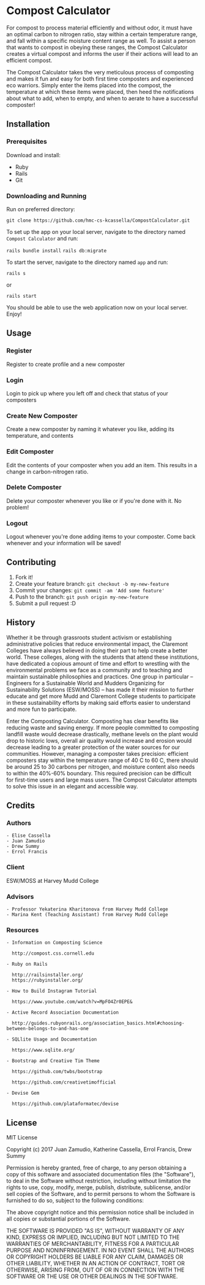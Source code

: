 # Compost Calculator

For compost to process material efficiently and without odor, it must have an optimal carbon to nitrogen ratio, stay within a certain temperature range, and fall within a specific moisture content range as well. To assist a person that wants to compost in obeying these ranges, the Compost Calculator creates a virtual compost and informs the user if their actions will lead to an efficient compost.

The Compost Calculator takes the very meticulous process of composting and makes it fun and easy for both first time composters and experienced eco warriors. Simply enter the items placed into the compost, the temperature at which these items were placed, then heed the notifications about what to add, when to empty, and when to aerate to have a successful composter!

## Installation

  ### Prerequisites

  Download and install: 
  
  - Ruby
  - Rails
  - Git

  ### Downloading and Running

  Run on preferred directory:

  `git clone https://github.com/hmc-cs-kcassella/CompostCalculator.git`

  To set up the app on your local server, navigate to the directory named `Compost Calculator` and run:

  `rails bundle install`
  `rails db:migrate`

  To start the server, navigate to the directory named `app` and run:

  `rails s`

  or

  `rails start`

  You should be able to use the web application now on your local server. Enjoy!

## Usage

  ### Register
  
  Register to create profile and a new composter

  ### Login
  
  Login to pick up where you left off and check that status of your composters

  ### Create New Composter
  
  Create a new composter by naming it whatever you like, adding its temperature, and contents

  ### Edit Composter

  Edit the contents of your composter when you add an item. This results in a change in carbon-nitrogen ratio.

  ### Delete Composter

  Delete your composter whenever you like or if you're done with it. No problem!

  ### Logout

  Logout whenever you're done adding items to your composter. Come back whenever and your information will be saved!

## Contributing

1. Fork it!
2. Create your feature branch: `git checkout -b my-new-feature`
3. Commit your changes: `git commit -am 'Add some feature'`
4. Push to the branch: `git push origin my-new-feature`
5. Submit a pull request :D

## History

Whether it be through grassroots student activism or establishing administrative policies that reduce environmental impact, the Claremont Colleges have always believed in doing their part to help create a better world. These colleges, along with the students that attend these institutions, have dedicated a copious amount of time and effort to wrestling with the environmental problems we face as a community and to teaching and maintain sustainable philosophies and practices. One group in particular – Engineers for a Sustainable World and Mudders Organizing for Sustainability Solutions (ESW/MOSS) – has made it their mission to further educate and get more Mudd and Claremont College students to participate in these sustainability efforts by making said efforts easier to understand and more fun to participate. 

Enter the Composting Calculator. Composting has clear benefits like reducing waste and saving energy. If more people committed to composting landfill waste would decrease drastically, methane levels on the plant would drop to historic lows, overall air quality would increase and erosion would decrease leading to a greater protection of the water sources for our communities. However, managing a composter takes precision: efficient composters stay within the temperature range of 40 C to 60 C, there should be around 25 to 30 carbons per nitrogen, and moisture content also needs to within the 40%-60% boundary. This required precision can be difficult for first-time users and large mass users. The Compost Calculator attempts to solve this issue in an elegant and accessible way.

## Credits

  ### Authors
    - Elise Cassella
    - Juan Zamudio
    - Drew Summy
    - Errol Francis
  
  ### Client
  ESW/MOSS at Harvey Mudd College

  ### Advisors
    - Professor Yekaterina Kharitonova from Harvey Mudd College
    - Marina Kent (Teaching Assistant) from Harvey Mudd College

  ### Resources
    - Information on Composting Science
      
      http://compost.css.cornell.edu

    - Ruby on Rails
      
      http://railsinstaller.org/
      https://rubyinstaller.org/

    - How to Build Instagram Tutorial

      https://www.youtube.com/watch?v=MpFO4Zr0EPE&

    - Active Record Association Documentation
      
      http://guides.rubyonrails.org/association_basics.html#choosing-between-belongs-to-and-has-one

    - SQLlite Usage and Documentation

      https://www.sqlite.org/

    - Bootstrap and Creative Tim Theme
      
      https://github.com/twbs/bootstrap

      https://github.com/creativetimofficial

    - Devise Gem

      https://github.com/plataformatec/devise

## License

MIT License

Copyright (c) 2017 Juan Zamudio, Katherine Cassella, Errol Francis, Drew Summy

Permission is hereby granted, free of charge, to any person obtaining a copy
of this software and associated documentation files (the "Software"), to deal
in the Software without restriction, including without limitation the rights
to use, copy, modify, merge, publish, distribute, sublicense, and/or sell
copies of the Software, and to permit persons to whom the Software is
furnished to do so, subject to the following conditions:

The above copyright notice and this permission notice shall be included in all
copies or substantial portions of the Software.

THE SOFTWARE IS PROVIDED "AS IS", WITHOUT WARRANTY OF ANY KIND, EXPRESS OR
IMPLIED, INCLUDING BUT NOT LIMITED TO THE WARRANTIES OF MERCHANTABILITY,
FITNESS FOR A PARTICULAR PURPOSE AND NONINFRINGEMENT. IN NO EVENT SHALL THE
AUTHORS OR COPYRIGHT HOLDERS BE LIABLE FOR ANY CLAIM, DAMAGES OR OTHER
LIABILITY, WHETHER IN AN ACTION OF CONTRACT, TORT OR OTHERWISE, ARISING FROM,
OUT OF OR IN CONNECTION WITH THE SOFTWARE OR THE USE OR OTHER DEALINGS IN THE
SOFTWARE.
